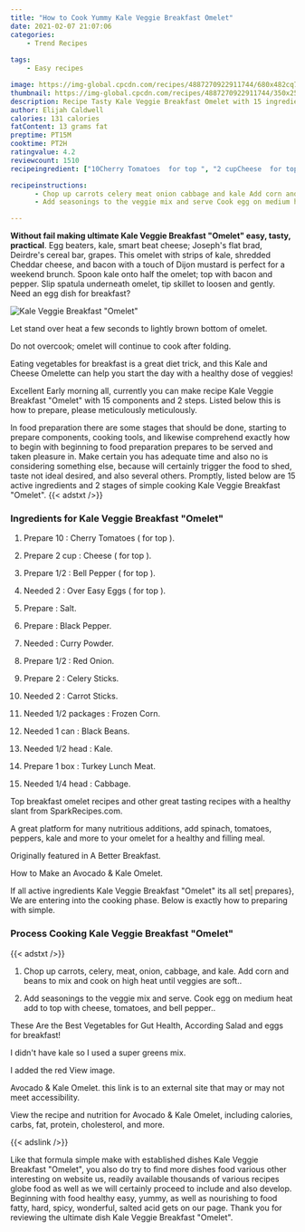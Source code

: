 ```yaml
---
title: "How to Cook Yummy Kale Veggie Breakfast Omelet"
date: 2021-02-07 21:07:06
categories:
    - Trend Recipes
    
tags:
    - Easy recipes

image: https://img-global.cpcdn.com/recipes/4887270922911744/680x482cq70/kale-veggie-breakfast-omelet-recipe-main-photo.jpg
thumbnail: https://img-global.cpcdn.com/recipes/4887270922911744/350x250cq70/kale-veggie-breakfast-omelet-recipe-main-photo.jpg
description: Recipe Tasty Kale Veggie Breakfast Omelet with 15 ingredients and 2 stages of easy cooking.
author: Elijah Caldwell
calories: 131 calories
fatContent: 13 grams fat
preptime: PT15M
cooktime: PT2H
ratingvalue: 4.2
reviewcount: 1510
recipeingredient: ["10Cherry Tomatoes  for top ", "2 cupCheese  for top ", "1/2Bell Pepper  for top ", "2Over Easy Eggs  for top ", "Salt", "Black Pepper", "Curry Powder", "1/2Red Onion", "2Celery Sticks", "2Carrot Sticks", "1/2 packagesFrozen Corn", "1 canBlack Beans", "1/2 headKale", "1 boxTurkey Lunch Meat", "1/4 headCabbage"]

recipeinstructions: 
      - Chop up carrots celery meat onion cabbage and kale Add corn and beans to mix and cook on high heat until veggies are soft 
      - Add seasonings to the veggie mix and serve Cook egg on medium heat add to top with cheese tomatoes and bell pepper

---
```




**Without fail making ultimate Kale Veggie Breakfast &#34;Omelet&#34; easy, tasty, practical**. Egg beaters, kale, smart beat cheese; Joseph&#39;s flat brad, Deirdre&#39;s cereal bar, grapes. This omelet with strips of kale, shredded Cheddar cheese, and bacon with a touch of Dijon mustard is perfect for a weekend brunch. Spoon kale onto half the omelet; top with bacon and pepper. Slip spatula underneath omelet, tip skillet to loosen and gently. Need an egg dish for breakfast?


![Kale Veggie Breakfast &#34;Omelet&#34;](https://img-global.cpcdn.com/recipes/4887270922911744/680x482cq70/kale-veggie-breakfast-omelet-recipe-main-photo.jpg "Kale Veggie Breakfast &#34;Omelet&#34;")



Let stand over heat a few seconds to lightly brown bottom of omelet.

Do not overcook; omelet will continue to cook after folding.

Eating vegetables for breakfast is a great diet trick, and this Kale and Cheese Omelette can help you start the day with a healthy dose of veggies!


Excellent Early morning all, currently you can make recipe Kale Veggie Breakfast &#34;Omelet&#34; with 15 components and 2 steps. Listed below this is how to prepare, please meticulously meticulously.

In food preparation there are some stages that should be done, starting to prepare components, cooking tools, and likewise comprehend exactly how to begin with beginning to food preparation prepares to be served and taken pleasure in. Make certain you has adequate time and also no is considering something else, because will certainly trigger the food to shed, taste not ideal desired, and also several others. Promptly, listed below are 15 active ingredients and 2 stages of simple cooking Kale Veggie Breakfast &#34;Omelet&#34;.
{{< adstxt />}}

### Ingredients for Kale Veggie Breakfast &#34;Omelet&#34;


1. Prepare 10 : Cherry Tomatoes ( for top ).

1. Prepare 2 cup : Cheese ( for top ).

1. Prepare 1/2 : Bell Pepper ( for top ).

1. Needed 2 : Over Easy Eggs ( for top ).

1. Prepare  : Salt.

1. Prepare  : Black Pepper.

1. Needed  : Curry Powder.

1. Prepare 1/2 : Red Onion.

1. Prepare 2 : Celery Sticks.

1. Needed 2 : Carrot Sticks.

1. Needed 1/2 packages : Frozen Corn.

1. Needed 1 can : Black Beans.

1. Needed 1/2 head : Kale.

1. Prepare 1 box : Turkey Lunch Meat.

1. Needed 1/4 head : Cabbage.


Top breakfast omelet recipes and other great tasting recipes with a healthy slant from SparkRecipes.com.

A great platform for many nutritious additions, add spinach, tomatoes, peppers, kale and more to your omelet for a healthy and filling meal.

Originally featured in A Better Breakfast.

How to Make an Avocado &amp; Kale Omelet.


If all active ingredients Kale Veggie Breakfast &#34;Omelet&#34; its all set| prepares}, We are entering into the cooking phase. Below is exactly how to preparing with simple.

### Process Cooking Kale Veggie Breakfast &#34;Omelet&#34;

{{< adstxt />}}


1. Chop up carrots, celery, meat, onion, cabbage, and kale. Add corn and beans to mix and cook on high heat until veggies are soft..



1. Add seasonings to the veggie mix and serve. Cook egg on medium heat add to top with cheese, tomatoes, and bell pepper..




These Are the Best Vegetables for Gut Health, According Salad and eggs for breakfast!

I didn&#39;t have kale so I used a super greens mix.

I added the red View image.

Avocado &amp; Kale Omelet. this link is to an external site that may or may not meet accessibility.

View the recipe and nutrition for Avocado &amp; Kale Omelet, including calories, carbs, fat, protein, cholesterol, and more.


{{< adslink />}}

Like that formula simple make with established dishes Kale Veggie Breakfast &#34;Omelet&#34;, you also do try to find more dishes food various other interesting on website us, readily available thousands of various recipes globe food as well as we will certainly proceed to include and also develop. Beginning with food healthy easy, yummy, as well as nourishing to food fatty, hard, spicy, wonderful, salted acid gets on our page. Thank you for reviewing the ultimate dish Kale Veggie Breakfast &#34;Omelet&#34;.
